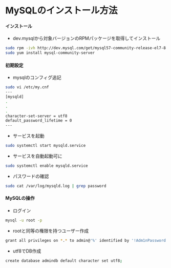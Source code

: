 # MySQLのインストール方法

#### インストール

* dev.mysqlから対象バージョンのRPMパッケージを取得してインストール

```bash
sudo rpm -ivh http://dev.mysql.com/get/mysql57-community-release-el7-8.noarch.rpm
sudo yum install mysql-community-server
```

#### 初期設定

* mysqlのコンフィグ追記

```bash
sudo vi /etc/my.cnf
---
[mysqld]
.
.
.
character-set-server = utf8
default_password_lifetime = 0
---
```

* サービスを起動

```bash
sudo systemctl start mysqld.service
```

* サービスを自動起動可に

```bash
sudo systemctl enable mysqld.service
```

* パスワードの確認

```bash
sudo cat /var/log/mysqld.log | grep password
```

#### MySQLの操作

* ログイン

```bash
mysql -u root -p
```

* rootと同等の権限を持つユーザー作成

```bash
grant all privileges on *.* to admin@'%' identified by '!Adm1nPassword' with grant option;
```

* utf8でDB作成

```bash
create database admindb default character set utf8;
```